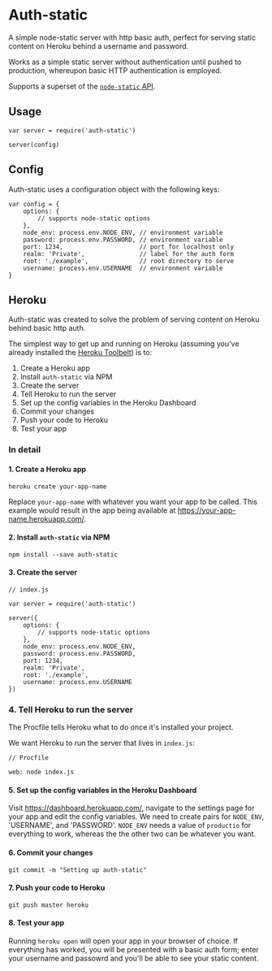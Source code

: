 # Auth-static

A simple node-static server with http basic auth, perfect for serving static content on Heroku behind a username and password.

Works as a simple static server without authentication until pushed to production, whereupon basic HTTP authentication is employed.

Supports a superset of the [`node-static` API](https://www.npmjs.com/package/node-static#api).

## Usage

```
var server = require('auth-static')

server(config)
```

## Config

Auth-static uses a configuration object with the following keys:

```
var config = {
	options: {
		// supports node-static options
	},
	node_env: process.env.NODE_ENV, // environment variable
	password: process.env.PASSWORD, // environment variable
	port: 1234,                     // port for localhost only
	realm: 'Private',               // label for the auth form
	root: './example',              // root directory to serve
	username: process.env.USERNAME  // environment variable
}
```

## Heroku

Auth-static was created to solve the problem of serving content on Heroku behind basic http auth.

The simplest way to get up and running on Heroku (assuming you've already installed the [Heroku Toolbelt](https://toolbelt.heroku.com/
)) is to:

1. Create a Heroku app
1. Install `auth-static` via NPM
1. Create the server
1. Tell Heroku to run the server
1. Set up the config variables in the Heroku Dashboard
1. Commit your changes
1. Push your code to Heroku
1. Test your app

### In detail

#### 1. Create a Heroku app

`heroku create your-app-name`

Replace `your-app-name` with whatever you want your app to be called. This example would result in the app being available at <https://your-app-name.herokuapp.com/>.

#### 2. Install `auth-static` via NPM

`npm install --save auth-static`

#### 3. Create the server

```
// index.js

var server = require('auth-static')

server({
	options: {
		// supports node-static options
	},
	node_env: process.env.NODE_ENV,
	password: process.env.PASSWORD,
	port: 1234,
	realm: 'Private',
	root: './example',
	username: process.env.USERNAME
})
```

### 4. Tell Heroku to run the server

The Procfile tells Heroku what to do once it's installed your project.

We want Heroku to run the server that lives in `index.js`:

```
// Procfile

web: node index.js
```

#### 5. Set up the config variables in the Heroku Dashboard

Visit <https://dashboard.herokuapp.com/>, navigate to the settings page for your app and edit the config variables. We need to create pairs for `NODE_ENV`, 'USERNAME', and 'PASSWORD'. `NODE_ENV` needs a value of `productio` for everything to work, whereas the the other two can be whatever you want.

#### 6. Commit your changes

`git commit -m "Setting up auth-static"`

#### 7. Push your code to Heroku

`git push master heroku`

#### 8. Test your app

Running `heroku open` will open your app in your browser of choice. If everything has worked, you will be presented with a basic auth form; enter your username and passowrd and you'll be able to see your static content.
